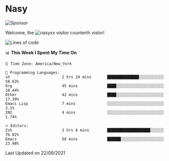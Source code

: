 # Nasy

<!--
<p align="center">
<img height="200" src="https://github-readme-stats.vercel.app/api?username=nasyxx&count_private=true&show_icons=true&theme=dracula&include_all_commits=true"/>
<img height="200" src="https://github-readme-stats.vercel.app/api/top-langs/?username=nasyxx&theme=dracula&hide=html,jupyter+notebook&count_private=true&show_icons=true"/>
</p>

  
----------------
-->

![Sponsor](https://img.shields.io/static/v1.svg?label=Sponsor&message=%E2%9D%A4&logo=GitHub&style=flat&color=pink)
 
Welcome, the ![nasyxx visitor counter](https://count.getloli.com/get/@nasyxx?theme=rule34)th vistor!
 
<!--START_SECTION:waka-->
![Lines of code](https://img.shields.io/badge/From%20Hello%20World%20I%27ve%20Written-5.4%20million%20lines%20of%20code-blue)

📊 **This Week I Spent My Time On** 

```text
⌚︎ Time Zone: America/New_York

💬 Programming Languages: 
sh                       2 hrs 24 mins       ██████████████░░░░░░░░░░░   58.63% 
Org                      45 mins             ████░░░░░░░░░░░░░░░░░░░░░   18.44% 
Other                    42 mins             ████░░░░░░░░░░░░░░░░░░░░░   17.39% 
Emacs Lisp               7 mins              ░░░░░░░░░░░░░░░░░░░░░░░░░   3.1% 
INI                      4 mins              ░░░░░░░░░░░░░░░░░░░░░░░░░   1.74%

🔥 Editors: 
Zsh                      3 hrs 6 mins        ███████████████████░░░░░░   76.02% 
Emacs                    58 mins             ██████░░░░░░░░░░░░░░░░░░░   23.98%

```


 Last Updated on 22/09/2021
<!--END_SECTION:waka-->

<!-- ![visitors](https://visitor-badge.laobi.icu/badge?page_id=nasyxx.nasyxx) -->
